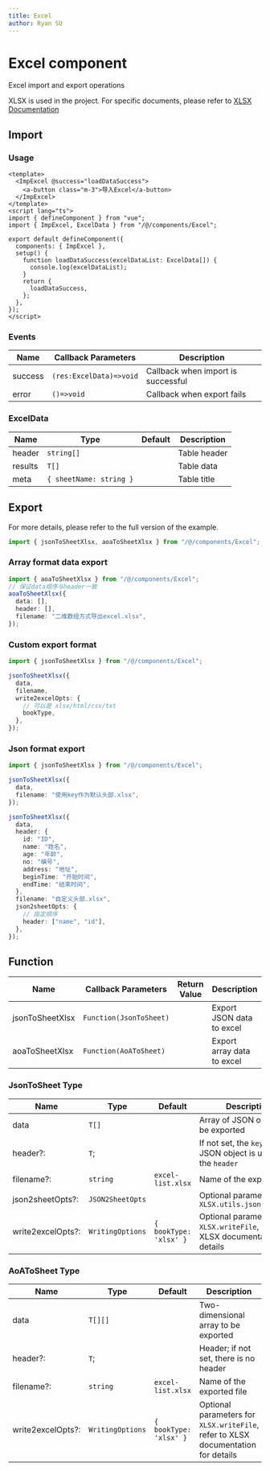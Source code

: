 ```yaml
---
title: Excel
author: Ryan SU
---
```


# Excel component

Excel import and export operations

XLSX is used in the project. For specific documents, please refer to [XLSX Documentation](https://sheetjs.com/)

## Import

### Usage

```vue
<template>
  <ImpExcel @success="loadDataSuccess">
    <a-button class="m-3">导入Excel</a-button>
  </ImpExcel>
</template>
<script lang="ts">
import { defineComponent } from "vue";
import { ImpExcel, ExcelData } from "/@/components/Excel";

export default defineComponent({
  components: { ImpExcel },
  setup() {
    function loadDataSuccess(excelDataList: ExcelData[]) {
      console.log(excelDataList);
    }
    return {
      loadDataSuccess,
    };
  },
});
</script>
```

### Events

| Name    | Callback Parameters     | Description                        |
| ------- | ----------------------- | ---------------------------------- |
| success | `(res:ExcelData)=>void` | Callback when import is successful |
| error   | `()=>void`              | Callback when export fails         |

### ExcelData

| Name    | Type                    | Default | Description  |
| ------- | ----------------------- | ------- | ------------ |
| header  | `string[]`              |         | Table header |
| results | `T[]`                   |         | Table data   |
| meta    | `{ sheetName: string }` |         | Table title  |

## Export

For more details, please refer to the full version of the example.

```ts
import { jsonToSheetXlsx, aoaToSheetXlsx } from "/@/components/Excel";
```

### Array format data export

```ts
import { aoaToSheetXlsx } from "/@/components/Excel";
// 保证data顺序与header一致
aoaToSheetXlsx({
  data: [],
  header: [],
  filename: "二维数组方式导出excel.xlsx",
});
```

### Custom export format

```ts
import { jsonToSheetXlsx } from "/@/components/Excel";

jsonToSheetXlsx({
  data,
  filename,
  write2excelOpts: {
    // 可以是 xlsx/html/csv/txt
    bookType,
  },
});
```

### Json format export

```ts
import { jsonToSheetXlsx } from "/@/components/Excel";

jsonToSheetXlsx({
  data,
  filename: "使用key作为默认头部.xlsx",
});

jsonToSheetXlsx({
  data,
  header: {
    id: "ID",
    name: "姓名",
    age: "年龄",
    no: "编号",
    address: "地址",
    beginTime: "开始时间",
    endTime: "结束时间",
  },
  filename: "自定义头部.xlsx",
  json2sheetOpts: {
    // 指定顺序
    header: ["name", "id"],
  },
});
```

## Function

| Name            | Callback Parameters     | Return Value | Description                |
| --------------- | ----------------------- | ------------ | -------------------------- |
| jsonToSheetXlsx | `Function(JsonToSheet)` |              | Export JSON data to excel  |
| aoaToSheetXlsx  | `Function(AoAToSheet)`  |              | Export array data to excel |

### JsonToSheet Type

| Name              | Type             | Default                | Description                                                                       |
| ----------------- | ---------------- | ---------------------- | --------------------------------------------------------------------------------- |
| data              | `T[]`            |                        | Array of JSON objects to be exported                                              |
| header?:          | `T`;             |                        | If not set, the `key` of the JSON object is used as the `header`                  |
| filename?:        | `string`         | `excel-list.xlsx`      | Name of the exported file                                                         |
| json2sheetOpts?:  | `JSON2SheetOpts` |                        | Optional parameters for `XLSX.utils.json_to_sheet`                                |
| write2excelOpts?: | `WritingOptions` | `{ bookType: 'xlsx' }` | Optional parameters for `XLSX.writeFile`, refer to XLSX documentation for details |

### AoAToSheet Type

| Name              | Type             | Default                | Description                                                                       |
| ----------------- | ---------------- | ---------------------- | --------------------------------------------------------------------------------- |
| data              | `T[][]`          |                        | Two-dimensional array to be exported                                              |
| header?:          | `T`;             |                        | Header; if not set, there is no header                                            |
| filename?:        | `string`         | `excel-list.xlsx`      | Name of the exported file                                                         |
| write2excelOpts?: | `WritingOptions` | `{ bookType: 'xlsx' }` | Optional parameters for `XLSX.writeFile`, refer to XLSX documentation for details |

